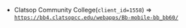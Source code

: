  - Clatsop Community College(`client_id=1558`) => [`https://bb4.clatsopcc.edu/webapps/Bb-mobile-bb_bb60/`](https://bb4.clatsopcc.edu/webapps/Bb-mobile-bb_bb60/)
